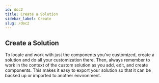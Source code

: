 ```yaml
---
id: doc2
title: Create a Solution
sidebar_label: Create
slug: /doc2
---
```


## Create a Solution

To locate and work with just the components you’ve customized, create a solution and do all your customization there. Then, always remember to work in the context of the custom solution as you add, edit, and create components. This makes it easy to export your solution so that it can be backed up or imported to another environment.

